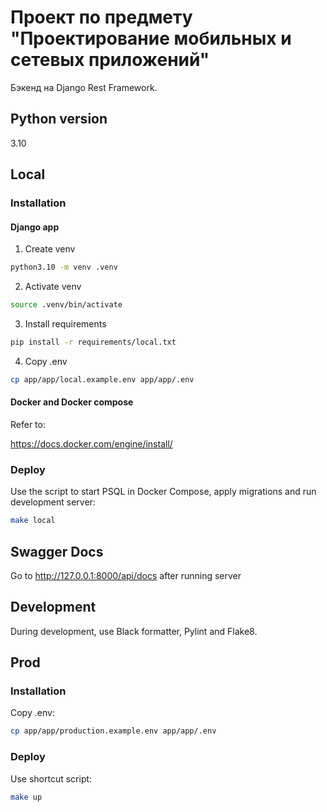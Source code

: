 # Проект по предмету "Проектирование мобильных и сетевых приложений"

Бэкенд на Django Rest Framework.

## Python version
3.10

## Local
### Installation
#### Django app
1. Create venv
```bash
python3.10 -m venv .venv
```

2. Activate venv
```bash
source .venv/bin/activate
```

3. Install requirements
```bash
pip install -r requirements/local.txt
```

4. Copy .env
```bash
cp app/app/local.example.env app/app/.env
```

#### Docker and Docker compose
Refer to:

https://docs.docker.com/engine/install/

### Deploy

Use the script to start PSQL in Docker Compose, apply migrations and run development server:
```bash
make local
```

## Swagger Docs
Go to http://127.0.0.1:8000/api/docs after running server

## Development

During development, use Black formatter, Pylint and Flake8.

## Prod

### Installation
Copy .env:
```bash
cp app/app/production.example.env app/app/.env
```

### Deploy
Use shortcut script:
```bash
make up
```
